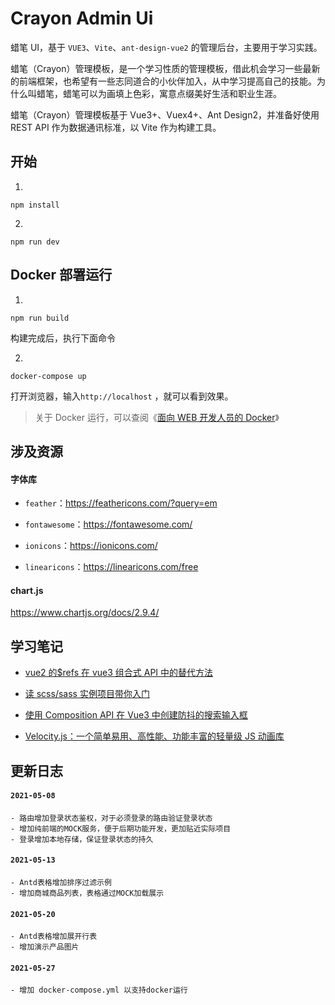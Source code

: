 # Crayon Admin Ui

蜡笔 UI，基于 `VUE3`、`Vite`、`ant-design-vue2` 的管理后台，主要用于学习实践。

蜡笔（Crayon）管理模板，是一个学习性质的管理模板，借此机会学习一些最新的前端框架，也希望有一些志同道合的小伙伴加入，从中学习提高自己的技能。为什么叫蜡笔，蜡笔可以为画填上色彩，寓意点缀美好生活和职业生涯。

蜡笔（Crayon）管理模板基于 Vue3+、Vuex4+、Ant Design2，并准备好使用 REST API 作为数据通讯标准，以 Vite 作为构建工具。

## 开始

1.

```
npm install
```

2.

```
npm run dev
```

## Docker 部署运行

1.

```
npm run build
```

构建完成后，执行下面命令

2.

```
docker-compose up
```

打开浏览器，输入`http://localhost` ，就可以看到效果。

> 关于 Docker 运行，可以查阅《[面向 WEB 开发人员的 Docker](https://juejin.cn/column/6965049243660714021)》

## 涉及资源

#### 字体库

-   `feather`：https://feathericons.com/?query=em

-   `fontawesome`：https://fontawesome.com/

-   `ionicons`：https://ionicons.com/

-   `linearicons`：https://linearicons.com/free

#### chart.js

https://www.chartjs.org/docs/2.9.4/

## 学习笔记

-   [vue2 的$refs 在 vue3 组合式 API 中的替代方法](https://www.devpoint.cn/article/268.shtml)

-   [读 scss/sass 实例项目带你入门](https://www.devpoint.cn/article/267.shtml)

-   [使用 Composition API 在 Vue3 中创建防抖的搜索输入框](https://www.devpoint.cn/article/265.shtml)

-   [Velocity.js：一个简单易用、高性能、功能丰富的轻量级 JS 动画库](https://www.devpoint.cn/article/263.shtml)

## 更新日志

#### `2021-05-08`

    - 路由增加登录状态鉴权，对于必须登录的路由验证登录状态
    - 增加纯前端的MOCK服务，便于后期功能开发，更加贴近实际项目
    - 登录增加本地存储，保证登录状态的持久

#### `2021-05-13`

    - Antd表格增加排序过滤示例
    - 增加商城商品列表，表格通过MOCK加载展示

#### `2021-05-20`

    - Antd表格增加展开行表
    - 增加演示产品图片

#### `2021-05-27`

    - 增加 docker-compose.yml 以支持docker运行
